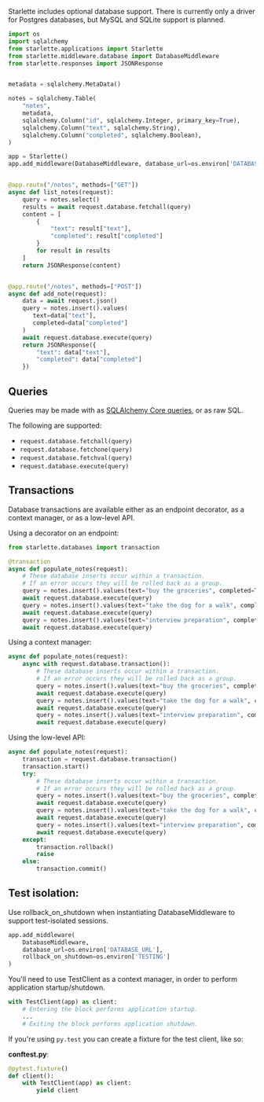 Starlette includes optional database support. There is currently only a driver
for Postgres databases, but MySQL and SQLite support is planned.

```python
import os
import sqlalchemy
from starlette.applications import Starlette
from starlette.middleware.database import DatabaseMiddleware
from starlette.responses import JSONResponse


metadata = sqlalchemy.MetaData()

notes = sqlalchemy.Table(
    "notes",
    metadata,
    sqlalchemy.Column("id", sqlalchemy.Integer, primary_key=True),
    sqlalchemy.Column("text", sqlalchemy.String),
    sqlalchemy.Column("completed", sqlalchemy.Boolean),
)

app = Starlette()
app.add_middleware(DatabaseMiddleware, database_url=os.environ['DATABASE_URL'])


@app.route("/notes", methods=["GET"])
async def list_notes(request):
    query = notes.select()
    results = await request.database.fetchall(query)
    content = [
        {
            "text": result["text"],
            "completed": result["completed"]
        }
        for result in results
    ]
    return JSONResponse(content)


@app.route("/notes", methods=["POST"])
async def add_note(request):
    data = await request.json()
    query = notes.insert().values(
       text=data["text"],
       completed=data["completed"]
    )
    await request.database.execute(query)
    return JSONResponse({
        "text": data["text"],
        "completed": data["completed"]
    })
```

## Queries

Queries may be made with as [SQLAlchemy Core queries][sqlalchemy-core], or as raw SQL.

The following are supported:

* `request.database.fetchall(query)`
* `request.database.fetchone(query)`
* `request.database.fetchval(query)`
* `request.database.execute(query)`

## Transactions

Database transactions are available either as an endpoint decorator, as a
context manager, or as a low-level API.

Using a decorator on an endpoint:

```python
from starlette.databases import transaction

@transaction
async def populate_notes(request):
    # These database inserts occur within a transaction.
    # If an error occurs they will be rolled back as a group.
    query = notes.insert().values(text="buy the groceries", completed=True)
    await request.database.execute(query)
    query = notes.insert().values(text="take the dog for a walk", completed=False)
    await request.database.execute(query)
    query = notes.insert().values(text="interview preparation", completed=True)
    await request.database.execute(query)
```

Using a context manager:

```python
async def populate_notes(request):
    async with request.database.transaction():
        # These database inserts occur within a transaction.
        # If an error occurs they will be rolled back as a group.
        query = notes.insert().values(text="buy the groceries", completed=True)
        await request.database.execute(query)
        query = notes.insert().values(text="take the dog for a walk", completed=False)
        await request.database.execute(query)
        query = notes.insert().values(text="interview preparation", completed=True)
        await request.database.execute(query)
```

Using the low-level API:

```python
async def populate_notes(request):
    transaction = request.database.transaction()
    transaction.start()
    try:
        # These database inserts occur within a transaction.
        # If an error occurs they will be rolled back as a group.
        query = notes.insert().values(text="buy the groceries", completed=True)
        await request.database.execute(query)
        query = notes.insert().values(text="take the dog for a walk", completed=False)
        await request.database.execute(query)
        query = notes.insert().values(text="interview preparation", completed=True)
        await request.database.execute(query)
    except:
        transaction.rollback()
        raise
    else:
        transaction.commit()
```

## Test isolation:

Use rollback_on_shutdown when instantiating DatabaseMiddleware to support test-isolated sessions.

```python
app.add_middleware(
    DatabaseMiddleware,
    database_url=os.environ['DATABASE_URL'],
    rollback_on_shutdown=os.environ['TESTING']
)
```

You'll need to use TestClient as a context manager, in order to perform application startup/shutdown.

```python
with TestClient(app) as client:
    # Entering the block performs application startup.
    ...
    # Exiting the block performs application shutdown.
```

If you're using `py.test` you can create a fixture for the test client, like so:

**conftest.py**:

```python
@pytest.fixture()
def client():
    with TestClient(app) as client:
        yield client
```


[sqlalchemy-core]: https://docs.sqlalchemy.org/en/latest/core/

